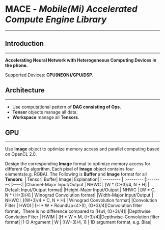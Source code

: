 # **MACE** - *Mobile(Mi) Accelerated Compute Engine Library*
---

## Introduction
---
**Accelerating Neural Network with Heterogeneous Computing Devices in the phone.**

Supported Devices: **CPU(NEON)/GPU/DSP**.

## Architecture
---
- Use computational pattern of **DAG consisting of Ops**. 
- **Tensor** objects manage all data.
- **Workspace** manage all **Tensors**.

## GPU
---
Use **Image** object to optimize memory access and parallel computing based on OpenCL 2.0.

Design the corresponding **Image** format to optimize memory access for different Op algorithm.
Each pixel of **Image** object contains four elements(e.g. RGBA).
The Following is **Buffer** and **Image** format for all **Tensors**.
| Tensor| Buffer| Image| Explanation|
| --------- | :---------:|:--------:|:----:|
|Channel-Major Input/Output | NHWC | [W * (C+3)/4, N * H] | Default Input/Output format|
|Height-Major Input/Output | NHWC | [W * C, N * (H+3)/4] | Winograd Convolution format| 
|Width-Major Input/Output | NHWC | [(W+3)/4 * C, N * H] | Winograd Convolution format|
|Convolution Filter | HWOI | [H * W * RoundUp<4>(I), (O+3)/4]|Convolution filter format，There is no difference compared to [H*w*I, (O+3)/4]|
|Depthwise Convlution Filter | HWIM | [H * W * M, (I+3)/4]|Depthwise-Convolution filter format|
|1-D Argument | W | [(W+3)/4, 1] | 1D argument format, e.g. Bias|